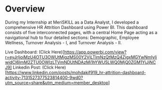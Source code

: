 # Overview
During my Internship at MeriSKILL as a Data Analyst, I developed a comprehensive HR Attrition Dashboard using Power BI. This dashboard consists of five interconnected pages, with a central Home Page acting as a navigational hub to four detailed sections: Demographic, Employee Wellness, Turnover Analysis - I, and Turnover Analysis - II.

Live Dashboard: (Click Here)[https://app.powerbi.com/view?r=eyJrIjoiMzU4OTU3OWUtMjgzMS00Y2VjLTlmNzQtMzQ4ZjgxMGYwNmIyIiwidCI6ImM2ZTU0OWIzLTVmNDUtNDAzMi1hYWU5LWQ0MjQ0ZGM1YjJjNCJ9]
Linkedin Post: (Click Here)[https://www.linkedin.com/posts/mohdakif919_hr-attrition-dashboard-activity-7131527377523814400-9wd0?utm_source=share&utm_medium=member_desktop]
